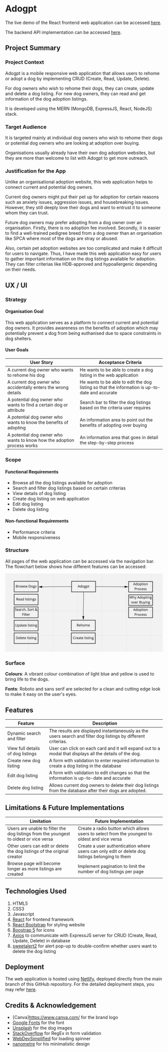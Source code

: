 # Adogpt

The live demo of the React frontend web application can be accessed [here](https://adogpt.netlify.app/).

The backend API implementation can be accessed [here](https://github.com/jarednjk/dog-adoption-tgc18-express).

## Project Summary

### Project Context

Adogpt is a mobile responsive web application that allows users to rehome or adopt a dog by implementing CRUD (Create, Read, Update, Delete).

For dog owners who wish to rehome their dogs, they can create, update and delete a dog listing. For new dog owners, they can read and get information of the dog adoption listings.

It is developed using the MERN (MongoDB, ExpressJS, React, NodeJS) stack.

### Target Audience

It is targeted mainly at individual dog owners who wish to rehome their dogs or potential dog owners who are looking at adoption over buying.

Organisations usually already have their own dog adoption websites, but they are more than welcome to list with Adogpt to get more outreach.

### Justification for the App

Unlike an organisational adoption website, this web application helps to connect current and potential dog owners.

Current dog owners might put their pet up for adoption for certain reasons such as anxiety issues, aggression issues, and housebreaking issues. However, they still deeply love their dogs and want to entrust it to someone whom they can trust.

Future dog owners may prefer adopting from a dog owner over an organisation. Firstly, there is no adoption fee involved. Secondly, it is easier to find a well-trained pedigree breed from a dog owner than an organisation like SPCA where most of the dogs are stray or abused.

Also, certain pet adoption websites are too complicated and make it difficult for users to navigate. Thus, I have made this web application easy for users to gather important information on the dog listings available for adoption. They can filter criterias like HDB-approved and hypoallergenic depending on their needs.

## UX / UI

### Strategy

#### Organisation Goal

This web application serves as a platform to connect current and potential dog owners. It provides awareness on the benefits of adoption which may potentially prevent a dog from being euthanised due to space constraints in dog shelters.

#### User Goals

| User Story | Acceptance Criteria |
| ----------- | ----------- |
| A current dog owner who wants to rehome his dog | He wants to be able to create a dog listing in the web application |
| A current dog owner who accidentally enters the wrong details | He wants to be able to edit the dog listing so that the information is up-to-date and accurate |
| A potential dog owner who wants to find a certain dog or attribute | Search bar to filter the dog listings based on the criteria user requires |
| A potential dog owner who wants to know the benefits of adopting | An information area to point out the benefits of adopting over buying |
| A potential dog owner who wants to know how the adoption process works | An information area that goes in detail the step-by-step process |

### Scope

#### Functional Requirements

- Browse all the dog listings available for adoption
- Search and filter dog listings based on certain criterias
- View details of dog listing
- Create dog listing on web application
- Edit dog listing
- Delete dog listing

#### Non-functional Requirements

- Performance criteria
- Mobile responsiveness

### Structure

All pages of the web application can be accessed via the navigation bar. The flowchart below shows how different features can be accessed:

![Web app structure](https://github.com/jarednjk/dog-adoption-tgc18-react/blob/main/src/img_readme/app_structure.png)

### Surface

**Colours**: A vibrant colour combination of light blue and yellow is used to bring life to the dogs.

**Fonts**: Roboto and sans serif are selected for a clean and cutting edge look to make it easy on the user's eyes.

## Features

| Feature | Description |
| ----------- | ----------- |
| Dynamic search and filter | The results are displayed instantaneously as the users search and filter dog listings by different criterias. |
| View full details of dog listings | User can click on each card and it will expand out to a modal that displays all the details of the dog. |
| Create new dog listing | A form with validation to enter required information to create a dog listing in the database |
| Edit dog listing | A form with validation to edit changes so that the information is up-to-date and accurate   |
| Delete dog listing | Allows current dog owners to delete their dog listings from the database after their dogs are adopted. |

## Limitations & Future Implementations

| Limitation | Future Implementation |
| ----------- | ----------- |
| Users are unable to filter the dog listings from the youngest to oldest or vice versa | Create a radio button which allows users to select from the youngest to oldest and vice versa |
| Other users can edit or delete the dog listings of the original creator | Create a user authentication where users can only edit or delete dog listings belonging to them |
| Browse page will become longer as more listings are created | Implement pagination to limit the number of dog listings per page |

## Technologies Used

1. HTML5
2. CSS3
3. Javascript
4. [React](https://reactjs.org/) for frontend framework
5. [React Bootstrap](https://react-bootstrap.github.io/) for styling website
6. [Boostrap 5](https://getbootstrap.com/) for icons
7. [Axios](https://github.com/axios/axios) to communicate with ExpressJS server for CRUD (Create, Read, Update, Delete) in database
8. [sweetalert2](https://sweetalert2.github.io/) for alert pop-up to double-confirm whether users want to delete the dog listing

## Deployment

The web application is hosted using [Netlify](https://www.netlify.com/), deployed directly from the main branch of this GitHub repository. For the detailed deployment steps, you may refer [here](https://www.netlify.com/blog/2016/09/29/a-step-by-step-guide-deploying-on-netlify/).

## Credits & Acknowledgement

- [Canva]https://www.canva.com/ for the brand logo
- [Google Fonts](https://fonts.google.com/) for the font
- [Unsplash](https://unsplash.com/) for the dog images
- [StackOverflow](https://stackoverflow.com/) for RegEx in form validation
- [WebDevSimplified](https://www.youtube.com/watch?v=Gx35fMhDPWs) for loading spinner
- [nanometre](https://github.com/nanometre) for his minimalistic design